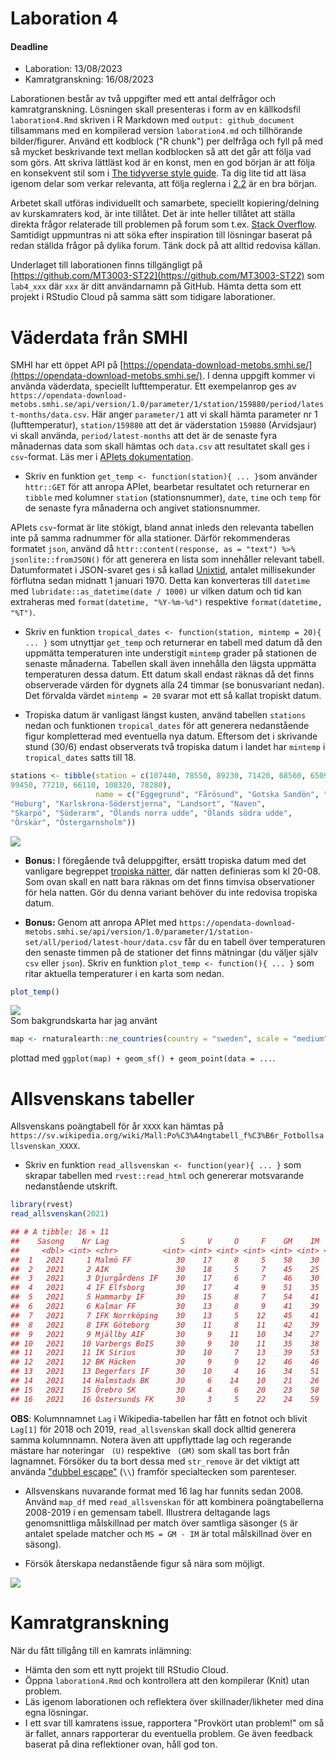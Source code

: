 # Laboration 4

 #### Deadline
 - Laboration: 13/08/2023
 - Kamratgranskning: 16/08/2023


Laborationen består av två uppgifter med ett antal delfrågor och kamratgranskning. Lösningen skall presenteras i form av en källkodsfil `laboration4.Rmd` skriven i R Markdown med `output: github_document` tillsammans med en kompilerad version `laboration4.md` och tillhörande bilder/figurer. Använd ett kodblock ("R chunk") per delfråga och fyll på med så mycket beskrivande text mellan kodblocken så att det går att följa vad som görs. Att skriva lättläst kod är en konst, men en god början är att följa en konsekvent stil som i [The tidyverse style guide](https://style.tidyverse.org/). Ta dig lite tid att läsa igenom delar som verkar relevanta, att följa reglerna i [2.2](https://style.tidyverse.org/syntax.html#spacing) är en bra början.

Arbetet skall utföras individuellt och samarbete, speciellt kopiering/delning av kurskamraters kod, är inte tillåtet. Det är inte heller tillåtet att ställa direkta frågor relaterade till problemen på forum som t.ex. [Stack Overflow](https://stackoverflow.com/). Samtidigt uppmuntras ni att söka efter inspiration till lösningar baserat på redan ställda frågor på dylika forum. Tänk dock på att alltid redovisa källan.

Underlaget till laborationen finns tillgängligt på [https://github.com/MT3003-ST22](https://github.com/MT3003-ST22) som `lab4_xxx` där `xxx` är ditt användarnamn på GitHub. Hämta detta som ett projekt i RStudio Cloud på samma sätt som tidigare laborationer.

# Väderdata från SMHI

SMHI har ett öppet API på [https://opendata-download-metobs.smhi.se/](https://opendata-download-metobs.smhi.se/). I denna uppgift kommer vi använda väderdata, speciellt lufttemperatur. Ett exempelanrop ges av `https://opendata-download-metobs.smhi.se/api/version/1.0/parameter/1/station/159880/period/latest-months/data.csv`. Här anger `parameter/1` att vi skall hämta parameter nr 1 (lufttemperatur), `station/159880` att det är väderstation `159880` (Arvidsjaur) vi skall använda, `period/latest-months` att det är de senaste fyra månadernas data som skall hämtas och `data.csv` att resultatet skall ges i `csv`-format. Läs mer i [APIets dokumentation](https://opendata.smhi.se/apidocs/metobs/data.html).

- Skriv en funktion `get_temp <- function(station){ ... }`som använder `httr::GET` för att anropa APIet, bearbetar resultatet  och returnerar en `tibble` med kolumner `station` (stationsnummer), `date`, `time` och `temp` för de senaste fyra månaderna och angivet stationsnummer. 

APIets `csv`-format är lite stökigt, bland annat inleds den relevanta tabellen inte på samma radnummer för alla stationer. Därför rekommenderas formatet `json`, använd då `httr::content(response, as = "text") %>% jsonlite::fromJSON()` för att generera en lista som innehåller relevant tabell. Datumformatet i JSON-svaret ges i så kallad [Unixtid](https://sv.wikipedia.org/wiki/Unixtid), antalet millisekunder förflutna sedan midnatt 1 januari 1970. Detta kan konverteras till `datetime` med `lubridate::as_datetime(date / 1000)` ur vilken datum och tid kan extraheras med `format(datetime, "%Y-%m-%d")` respektive `format(datetime, "%T")`.


- Skriv en funktion `tropical_dates <- function(station, mintemp = 20){ ... }` som utnyttjar `get_temp` och returnerar en tabell med datum då den uppmätta temperaturen inte understigit `mintemp` grader på stationen de senaste månaderna. Tabellen skall även innehålla den lägsta uppmätta temperaturen dessa datum. Ett datum skall endast räknas då det finns observerade värden för dygnets alla 24 timmar (se bonusvariant nedan). Det förvalda värdet `mintemp = 20` svarar mot ett så kallat tropiskt datum.

- Tropiska datum är vanligast längst kusten, använd tabellen `stations` nedan och funktionen `tropical_dates` för att generera nedanstående figur kompletterad med eventuella nya datum. Eftersom det i skrivande stund (30/6) endast observerats två tropiska datum i landet har `mintemp` i `tropical_dates` satts till 18.


```r
stations <- tibble(station = c(107440, 78550, 89230, 71420, 68560, 65090, 87440, 83420, 98160, 
99450, 77210, 66110, 108320, 78280), 
                   name = c("Eggegrund", "Fårösund", "Gotska Sandön", "Göteborg", 
"Hoburg", "Karlskrona-Söderstjerna", "Landsort", "Naven", 
"Skarpö", "Söderarm", "Ölands norra udde", "Ölands södra udde", 
"Örskär", "Östergarnsholm"))
```



<img src="/img/unnamed-chunk-4-1.png" style="display: block; margin: auto;" />

- **Bonus:** I föregående två deluppgifter, ersätt tropiska datum med det vanligare begreppet [tropiska nätter](https://www.smhi.se/kunskapsbanken/meteorologi/tropiska-natter-1.1085), där natten definieras som kl 20-08. Som ovan skall en natt bara räknas om det finns timvisa observationer för hela natten. Gör du denna variant behöver du inte redovisa tropiska datum. 

- **Bonus:** Genom att anropa APIet med `https://opendata-download-metobs.smhi.se/api/version/1.0/parameter/1/station-set/all/period/latest-hour/data.csv` får du en tabell över temperaturen den senaste timmen på de stationer det finns mätningar (du väljer själv `csv` eller `json`). Skriv en funktion `plot_temp <- function(){ ... }` som ritar aktuella temperaturer i en karta som nedan.





```r
plot_temp()
```

<img src="/img/unnamed-chunk-6-1.png" style="display: block; margin: auto;" />
Som bakgrundskarta har jag använt

```r
map <- rnaturalearth::ne_countries(country = "sweden", scale = "medium", returnclass = "sf")
```
plottad med `ggplot(map) + geom_sf() + geom_point(data = ...`.


# Allsvenskans tabeller

Allsvenskans poängtabell för år `XXXX` kan hämtas på `https://sv.wikipedia.org/wiki/Mall:Po%C3%A4ngtabell_f%C3%B6r_Fotbollsallsvenskan_XXXX`. 

- Skriv en funktion `read_allsvenskan <- function(year){ ... }` som skrapar tabellen med `rvest::read_html` och genererar motsvarande nedanstående utskrift.


```r
library(rvest)
read_allsvenskan(2021)
```

```r
## # A tibble: 16 × 11
##    Sasong    Nr Lag                S     V     O     F    GM    IM    MS     P
##     <dbl> <int> <chr>          <int> <int> <int> <int> <int> <int> <int> <int>
##  1   2021     1 Malmö FF          30    17     8     5    58    30    28    59
##  2   2021     2 AIK               30    18     5     7    45    25    20    59
##  3   2021     3 Djurgårdens IF    30    17     6     7    46    30    16    57
##  4   2021     4 IF Elfsborg       30    17     4     9    51    35    16    55
##  5   2021     5 Hammarby IF       30    15     8     7    54    41    13    53
##  6   2021     6 Kalmar FF         30    13     8     9    41    39     2    47
##  7   2021     7 IFK Norrköping    30    13     5    12    45    41     4    44
##  8   2021     8 IFK Göteborg      30    11     8    11    42    39     3    41
##  9   2021     9 Mjällby AIF       30     9    11    10    34    27     7    38
## 10   2021    10 Varbergs BoIS     30     9    10    11    35    38    -3    37
## 11   2021    11 IK Sirius         30    10     7    13    39    53   -14    37
## 12   2021    12 BK Häcken         30     9     9    12    46    46     0    36
## 13   2021    13 Degerfors IF      30    10     4    16    34    51   -17    34
## 14   2021    14 Halmstads BK      30     6    14    10    21    26    -5    32
## 15   2021    15 Örebro SK         30     4     6    20    23    58   -35    18
## 16   2021    16 Östersunds FK     30     3     5    22    24    59   -35    14
```
**OBS**: Kolumnnamnet `Lag` i Wikipedia-tabellen har fått en fotnot och blivit `Lag[1]` för 2018 och 2019, `read_allsvenskan` skall dock alltid generera samma kolumnnamn. Notera även att uppflyttade lag och regerande mästare har noteringar ` (U)` respektive ` (GM)` som skall tas bort från lagnamnet. Försöker du ta bort dessa med `str_remove` är det viktigt att använda ["dubbel escape"](https://r4ds.had.co.nz/strings.html#basic-matches) (`\\`) framför specialtecken som  parenteser.

- Allsvenskans nuvarande format med 16 lag har funnits sedan 2008. Använd `map_df` med `read_allsvenskan` för att kombinera poängtabellerna 2008-2019 i en gemensam tabell. Illustrera deltagande lags genomsnittliga målskillnad per match över samtliga säsonger (`S` är antalet spelade matcher och `MS = GM - IM` är total målskillnad över en säsong).

- Försök återskapa nedanstående figur så nära som möjligt.

<img src="lab4_files/figure-html/unnamed-chunk-10-1.png" style="display: block; margin: auto;" />


# Kamratgranskning

När du fått tillgång till en kamrats inlämning:

- Hämta den som ett nytt projekt till RStudio Cloud.
- Öppna `laboration4.Rmd` och kontrollera att den kompilerar (Knit) utan problem.
- Läs igenom laborationen och reflektera över skillnader/likheter med dina egna lösningar.
- I ett svar till kamratens issue, rapportera "Provkört utan problem!" om så är fallet, annars rapporterar du eventuella problem. Ge även feedback baserat på dina reflektioner ovan, håll god ton.


